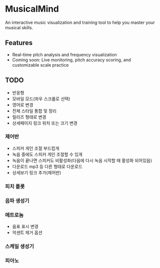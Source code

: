 # MusicalMind

An interactive music visualization and training tool to help you master your musical skills.

## Features
- Real-time pitch analysis and frequency visualization
- Coming soon: Live monitoring, pitch accuracy scoring, and customizable scale practice

## TODO

* 반응형
* 모바일 모드(좌우 스크롤로 선택)
* 영어로 변경
* 전체 스타일 통합 및 정리
* 릴리즈 형태로 변경
* 상세페이지 링크 위치 또는 크기 변경

### 제어반

* 스피커 게인 조절 부드럽게
* 녹음 중에도 스피커 게인 조절할 수 있게
* 녹음이 끝나면 스피커도 비활성화(다음에 다시 녹음 시작할 때 활성화 되어있음)
* 다운로드 mp3 등 다른 형태로 다운로드
* 상세보기 링크 추가(제어반)

### 피치 플롯

### 음파 생성기

### 메트로놈

* 음표 표시 변경
* 악센트 제거 옵션

### 스케일 생성기

### 피아노

